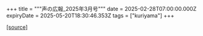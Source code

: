 +++
title = """声の広報_2025年3月号"""
date = 2025-02-28T07:00:00.000Z
expiryDate = 2025-05-20T18:30:46.353Z
tags = ["kuriyama"]
+++


[[source]](https://www.town.kuriyama.hokkaido.jp/site/koho/30916.html)
